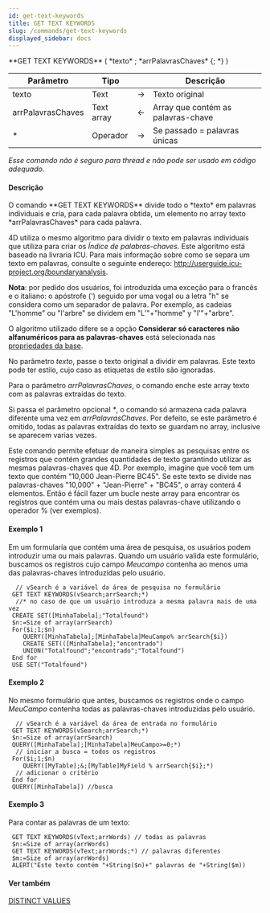 ```yaml
---
id: get-text-keywords
title: GET TEXT KEYWORDS
slug: /commands/get-text-keywords
displayed_sidebar: docs
---
```


<!--REF #_command_.GET TEXT KEYWORDS.Syntax-->**GET TEXT KEYWORDS** ( *texto* ; *arrPalavrasChaves* {; *} )<!-- END REF-->
<!--REF #_command_.GET TEXT KEYWORDS.Params-->
| Parâmetro | Tipo |  | Descrição |
| --- | --- | --- | --- |
| texto | Text | &#8594;  | Texto original |
| arrPalavrasChaves | Text array | &#8592; | Array que contém as palavras-chave |
| * | Operador | &#8594;  | Se passado = palavras únicas |

<!-- END REF-->

*Esse comando não é seguro para thread e não pode ser usado em código adequado.*


#### Descrição 

<!--REF #_command_.GET TEXT KEYWORDS.Summary-->O comando **GET TEXT KEYWORDS** divide todo o *texto* em palavras individuais e cria, para cada palavra obtida, um elemento no array texto *arrPalavrasChaves* para cada palavra.<!-- END REF-->  
  
4D utiliza o mesmo algoritmo para dividir o texto em palavras individuais que utiliza para criar os *Índice de palabras-chaves*. Este algoritmo está baseado na livraria ICU. Para mais informação sobre como se separa um texto em palavras, consulte o seguinte endereço: <http://userguide.icu-project.org/boundaryanalysis>.  
  
**Nota**: por pedido dos usuários, foi introduzida uma exceção para o francês e o italiano: o apóstrofe (') seguido por uma vogal ou a letra "h" se considera como um separador de palavra. Por exemplo, as cadeias "L'homme" ou "l'arbre" se dividem em "L’"+"homme" y "l'"+"arbre".  
  
O algoritmo utilizado difere se a opção **Considerar só caracteres não alfanuméricos para as palavras-chaves** está selecionada nas [propriedades da base](https://developer.4d.com/docs/pt/settings/database/#text-comparison).  
  
No parâmetro *texto*, passe o texto original a dividir em palavras. Este texto pode ter estilo, cujo caso as etiquetas de estilo são ignoradas.   
  
Para o parâmetro *arrPalavrasChaves*, o comando enche este array texto com as palavras extraídas do texto.   
  
Si passa el parâmetro opcional *\**, o comando só armazena cada palavra diferente uma vez em *arrPalavrasChaves*. Por defeito, se este parâmetro é omitido, todas as palavras extraídas do texto se guardam no array, inclusive se aparecem varias vezes.  
  
Este comando permite efetuar de maneira simples as pesquisas entre os registros que contém grandes quantidades de texto garantindo utilizar as mesmas palavras-chaves que 4D. Por exemplo, imagine que você tem um texto que contém "10,000 Jean-Pierre BC45". Se este texto se divide nas palavras-chaves "10,000" + "Jean-Pierre" + "BC45", o array conterá 4 elementos. Então é fácil fazer um bucle neste array para encontrar os registros que contém uma ou mais destas palavras-chave utilizando o operador % (ver exemplos).

#### Exemplo 1 

Em um formularia que contém uma área de pesquisa, os usuários podem introduzir uma ou mais palavras. Quando um usuário valida este formulário, buscamos os registros cujo campo *Meucampo* contenha ao menos uma das palavras-chaves introduzidas pelo usuário.   

```4d
  // vSearch é a variável da área de pesquisa no formulário
 GET TEXT KEYWORDS(vSearch;arrSearch;*)
  //* no caso de que um usuário introduza a mesma palavra mais de uma vez
 CREATE SET([MinhaTabela];"Totalfound")
 $n:=Size of array(arrSearch)
 For($i;1;$n)
    QUERY([MinhaTabela];[MinhaTabela]MeuCampo% arrSearch{$i})
    CREATE SET(([MinhaTabela];"encontrado")
    UNION("Totalfound";"encontrado";"Totalfound")
 End for
 USE SET("Totalfound")
```

#### Exemplo 2 

No mesmo formulário que antes, buscamos os registros onde o campo *MeuCampo* contenha todas as palavras-chaves introduzidas pelo usuário.

```4d
  // vSearch é a variável da área de entrada no formulário
 GET TEXT KEYWORDS(vSearch;arrSearch;*)
 $n:=Size of array(arrSearch)
 QUERY([MinhaTabela];[MinhaTabela]MeuCampo>=0;*)
  // iniciar a busca = todos os registros
 For($i;1;$n)
    QUERY([MyTable];&;[MyTable]MyField % arrSearch{$i};*)
  // adicionar o critério
 End for
 QUERY([MinhaTabela]) //busca
```

#### Exemplo 3 

Para contar as palavras de um texto:

```4d
 GET TEXT KEYWORDS(vText;arrWords) // todas as palavras
 $n:=Size of array(arrWords)
 GET TEXT KEYWORDS(vText;arrWords;*) // palavras diferentes
 $m:=Size of array(arrWords)
 ALERT("Este texto contém "+String($n)+" palavras de "+String($m))
```

#### Ver também 

[DISTINCT VALUES](distinct-values.md)  